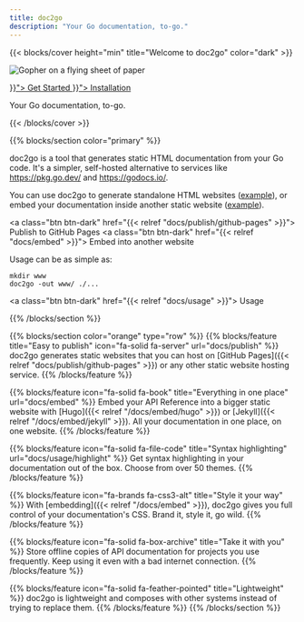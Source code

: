 ```yaml
---
title: doc2go
description: "Your Go documentation, to-go."
---
```


{{< blocks/cover height="min" title="Welcome to doc2go" color="dark" >}}
<div class="mx-auto">
  <p>
    <img src="logo.png" alt="Gopher on a flying sheet of paper" />
  </p>
  <a class="btn btn-lg btn-light mr-3 mb-4" href="{{< relref "docs/start" >}}">
    Get Started <i class="fas fa-play ml-2"></i>
  </a>
  <a class="btn btn-lg btn-primary mr-3 mb-4" href="{{< relref "docs/install" >}}">
    Installation <i class="fas fa-download ml-2"></i>
  </a>
  <p class="lead ">Your Go documentation, to-go.</p>
</div>
{{< /blocks/cover >}}

{{% blocks/section color="primary" %}}
<div class="container">
<div class="row">
<div class="col col-lg">

doc2go is a tool that generates static HTML documentation from your Go code.
It's a simpler, self-hosted alternative to services like
https://pkg.go.dev/ and https://godocs.io/.

You can use doc2go to generate standalone HTML websites
([example](example/)),
or embed your documentation inside another static website
([example](api/)).

<a class="btn btn-dark" href="{{< relref "docs/publish/github-pages" >}}">
  <i class="fa-brands fa-github"></i> Publish to GitHub Pages
</a>
<a class="btn btn-dark" href="{{< relref "docs/embed" >}}">
  <i class="fa-solid fa-folder-tree"></i> Embed into another website
</a>

</div>
<div class="col-md-auto">

Usage can be as simple as:

<pre class="bg-dark p-2 rounded"><code>mkdir www
doc2go -out www/ ./...</code></pre>

<a class="btn btn-dark" href="{{< relref "docs/usage" >}}">
  Usage <i class="fas fa-arrow-alt-circle-right ml-2"></i>
</a>

</div>
</div>
</div>
{{% /blocks/section %}}

{{% blocks/section color="orange" type="row" %}}
{{% blocks/feature title="Easy to publish" icon="fa-solid fa-server" url="docs/publish" %}}
doc2go generates static websites
that you can host on
[GitHub Pages]({{< relref "docs/publish/github-pages" >}})
or any other static website hosting service.
{{% /blocks/feature %}}

{{% blocks/feature icon="fa-solid fa-book" title="Everything in one place" url="docs/embed" %}}
Embed your API Reference into a bigger static website
with [Hugo]({{< relref "/docs/embed/hugo" >}})
or [Jekyll]({{< relref "/docs/embed/jekyll" >}}).
All your documentation in one place, on one website.
{{% /blocks/feature %}}

{{% blocks/feature icon="fa-solid fa-file-code" title="Syntax highlighting" url="docs/usage/highlight" %}}
Get syntax highlighting in your documentation out of the box.
Choose from over 50 themes.
{{% /blocks/feature %}}

{{% blocks/feature icon="fa-brands fa-css3-alt" title="Style it your way" %}}
With [embedding]({{< relref "/docs/embed" >}}),
doc2go gives you full control of your documentation's CSS.
Brand it, style it, go wild.
{{% /blocks/feature %}}

{{% blocks/feature icon="fa-solid fa-box-archive" title="Take it with you" %}}
Store offline copies of API documentation for projects you use frequently.
Keep using it even with a bad internet connection.
{{% /blocks/feature %}}

{{% blocks/feature icon="fa-solid fa-feather-pointed" title="Lightweight" %}}
doc2go is lightweight and composes with other systems
instead of trying to replace them.
{{% /blocks/feature %}}
{{% /blocks/section %}}
